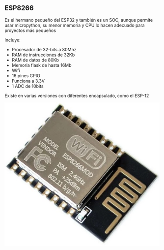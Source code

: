 ## ESP8266

Es el hermano pequeño del ESP32 y también es un SOC, aunque permite usar micropython, su menor memoria y CPU lo hacen adecuado para proyectos más pequeños

Incluye:

* Procesador de 32-bits a 80Mhz
* RAM de instrucciones de 32Kb
* RAM de datos de 80Kb
* Memoria flask de hasta 16Mb
* Wifi 
* 16 pines GPIO
* Funciona a 3.3V
* 1 ADC de 10bits

Existe en varias versiones con diferentes encapsulado, como el ESP-12

![](./images/ESP-12E.jpg)

